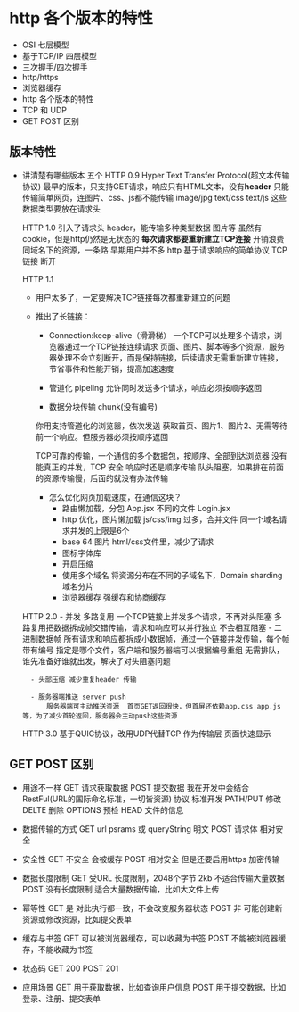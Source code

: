 # http 各个版本的特性

- OSI 七层模型
- 基于TCP/IP 四层模型
- 三次握手/四次握手
- http/https
- 浏览器缓存
- http 各个版本的特性
- TCP 和 UDP
- GET POST 区别

## 版本特性
- 讲清楚有哪些版本 五个
    HTTP 0.9 
    Hyper Text Transfer Protocol(超文本传输协议)
    最早的版本，只支持GET请求，响应只有HTML文本，没有**header**
    只能传输简单网页，连图片、css、js都不能传输
    image/jpg text/css text/js 这些数据类型要放在请求头

    HTTP 1.0
    引入了请求头 header，能传输多种类型数据
    图片等
    虽然有cookie，但是http仍然是无状态的
    **每次请求都要重新建立TCP连接**
        开销浪费 同域名下的资源，一条路
        早期用户并不多
        http 基于请求响应的简单协议 TCP链接 断开

    HTTP 1.1
    - 用户太多了，一定要解决TCP链接每次都重新建立的问题
    - 推出了长链接：
        - Connection:keep-alive（滑滑梯）
        一个TCP可以处理多个请求，浏览器通过一个TCP链接连续请求
        页面、图片、脚本等多个资源，服务器处理不会立刻断开，而是保持链接，后续请求无需重新建立链接，节省事件和性能开销，提高加速速度

        - 管道化 pipeling
        允许同时发送多个请求，响应必须按顺序返回

        - 数据分块传输 chunk(没有编号)

        你用支持管道化的浏览器，依次发送 获取首页、图片1、图片2、无需等待前一个响应。但服务器必须按顺序返回

        TCP可靠的传输，一个通信的多个数据包，按顺序、全部到达浏览器
        没有能真正的并发，TCP 安全 响应时还是顺序传输
        队头阻塞，如果排在前面的资源传输慢，后面的就没有办法传输

        - 怎么优化网页加载速度，在通信这块？
            - 路由懒加载，分包
                App.jsx 不同的文件
                Login.jsx
            - http 优化，图片懒加载
                js/css/img 过多，合并文件
                同一个域名请求并发的上限是6个
            - base 64 图片 html/css文件里，减少了请求
            - 图标字体库
            - 开启压缩
            - 使用多个域名  将资源分布在不同的子域名下，Domain sharding 域名分片
            - 浏览器缓存 强缓存和协商缓存



    HTTP 2.0
        - 并发 多路复用
            一个TCP链接上并发多个请求，不再对头阻塞
            多路复用把数据拆成帧交错传输，请求和响应可以并行独立
            不会相互阻塞
        - 二进制数据帧
            所有请求和响应都拆成小数据帧，通过一个链接并发传输，每个帧带有编号
            指定是哪个文件，客户端和服务器端可以根据编号重组
            无需排队，谁先准备好谁就出发，解决了对头阻塞问题

        - 头部压缩 减少重复header 传输

        - 服务器端推送 server push
            服务器端可主动推送资源  首页GET返回很快，但首屏还依赖app.css app.js等，为了减少首轮返回，服务器会主动push这些资源
    HTTP 3.0
        基于QUIC协议，改用UDP代替TCP 作为传输层
页面快速显示

## GET POST 区别
- 用途不一样
    GET 请求获取数据
    POST 提交数据
    我在开发中会结合RestFul(URL的国际命名标准，一切皆资源) 协议 标准开发
    PATH/PUT 修改 DELTE 删除
    OPTIONS 预检 HEAD 文件的信息

- 数据传输的方式
    GET url psrams 或 queryString 明文
    POST 请求体 相对安全

- 安全性
    GET 不安全 会被缓存
    POST 相对安全 但是还要启用https 加密传输

- 数据长度限制
    GET 受URL 长度限制，2048个字节 2kb 不适合传输大量数据
    POST 没有长度限制 适合大量数据传输，比如大文件上传

- 幂等性
    GET 是 对此执行都一致，不会改变服务器状态
    POST 非 可能创建新资源或修改资源，比如提交表单

- 缓存与书签
    GET 可以被浏览器缓存，可以收藏为书签
    POST 不能被浏览器缓存，不能收藏为书签

- 状态码
    GET 200
    POST 201


- 应用场景
    GET 用于获取数据，比如查询用户信息
    POST 用于提交数据，比如登录、注册、提交表单


